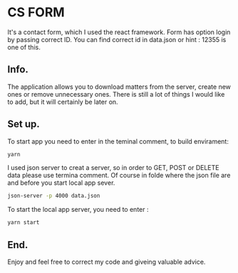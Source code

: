 # CS FORM

It's a contact form, which I used the react framework. Form has option login by passing correct ID.
You can find correct id in data.json or hint : 12355 is one of this.

## Info.

The application allows you to download matters from the server, create new ones or remove unnecessary ones. There is still a lot of things I would like to add, but it will certainly be later on.

## Set up.

To start app you need to enter in the teminal comment, to build envirament:

```bash
yarn
```

I used json server to creat a server, so in order to GET, POST or DELETE data please use termina comment. Of course in folde where the json file are and before you start local app sever.

```bash
json-server -p 4000 data.json
```

To start the local app server, you need to enter :

```bash
yarn start
```

## End.

Enjoy and feel free to correct my code and giveing valuable advice.
